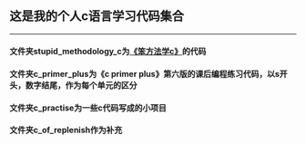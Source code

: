 ## 这是我的个人c语言学习代码集合  
---

#### 文件夹stupid_methodology_c为[《笨方法学c》](https://wizardforcel.gitbooks.io/lcthw/content/)的代码  
#### 文件夹c_primer_plus为《c primer plus》第六版的课后编程练习代码，以s开头，数字结尾，作为每个单元的区分  
#### 文件夹c_practise为一些c代码写成的小项目  
#### 文件夹c_of_replenish作为补充  


